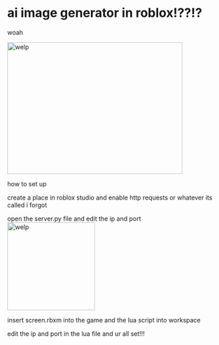# ai image generator in roblox!??!?
woah

<img src="https://cdn.discordapp.com/attachments/1105908793583345705/1190759505290604615/image.png" alt="welp" width="400" height="300">


how to set up

create a place in roblox studio and enable http requests or whatever its called i forgot

open the server.py file and edit the ip and port
<img src="https://cdn.discordapp.com/attachments/875825490370392104/1190761414680387664/image.png?ex=65a2f9fc&is=659084fc&hm=0845a02ff9a4046df534c954ef45321e65d538ce33af0d02acfaafdc301e0abd&" alt="welp" width="200" height="200">

insert screen.rbxm into the game and the lua script into workspace

edit the ip and port in the lua file and ur all set!!!
